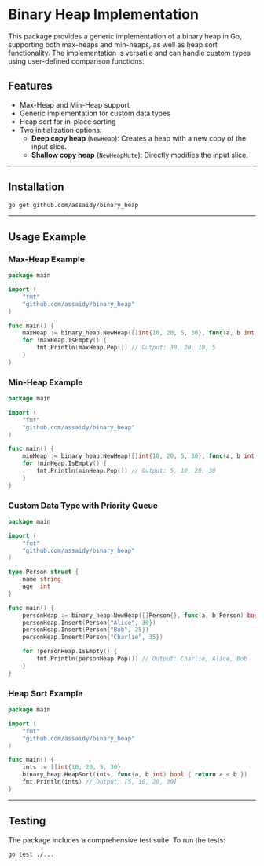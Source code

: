 # Binary Heap Implementation

This package provides a generic implementation of a binary heap in Go, supporting both max-heaps and min-heaps, as well as heap sort functionality. The implementation is versatile and can handle custom types using user-defined comparison functions.

## Features

- Max-Heap and Min-Heap support
- Generic implementation for custom data types
- Heap sort for in-place sorting
- Two initialization options:
  - **Deep copy heap** (`NewHeap`): Creates a heap with a new copy of the input slice.
  - **Shallow copy heap** (`NewHeapMute`): Directly modifies the input slice.

---

## Installation

```bash
go get github.com/assaidy/binary_heap
```

---

## Usage Example

### Max-Heap Example

```go
package main

import (
	"fmt"
	"github.com/assaidy/binary_heap"
)

func main() {
	maxHeap := binary_heap.NewHeap([]int{10, 20, 5, 30}, func(a, b int) bool { return a > b })
	for !maxHeap.IsEmpty() {
		fmt.Println(maxHeap.Pop()) // Output: 30, 20, 10, 5
	}
}
```

### Min-Heap Example

```go
package main

import (
	"fmt"
	"github.com/assaidy/binary_heap"
)

func main() {
	minHeap := binary_heap.NewHeap([]int{10, 20, 5, 30}, func(a, b int) bool { return a < b })
	for !minHeap.IsEmpty() {
		fmt.Println(minHeap.Pop()) // Output: 5, 10, 20, 30
	}
}
```

### Custom Data Type with Priority Queue

```go
package main

import (
	"fmt"
	"github.com/assaidy/binary_heap"
)

type Person struct {
	name string
	age  int
}

func main() {
	personHeap := binary_heap.NewHeap([]Person{}, func(a, b Person) bool { return a.age > b.age })
	personHeap.Insert(Person{"Alice", 30})
	personHeap.Insert(Person{"Bob", 25})
	personHeap.Insert(Person{"Charlie", 35})

	for !personHeap.IsEmpty() {
		fmt.Println(personHeap.Pop()) // Output: Charlie, Alice, Bob
	}
}
```

### Heap Sort Example

```go
package main

import (
	"fmt"
	"github.com/assaidy/binary_heap"
)

func main() {
	ints := []int{10, 20, 5, 30}
	binary_heap.HeapSort(ints, func(a, b int) bool { return a < b })
	fmt.Println(ints) // Output: [5, 10, 20, 30]
}
```

---

## Testing

The package includes a comprehensive test suite. To run the tests:

```bash
go test ./...
```

